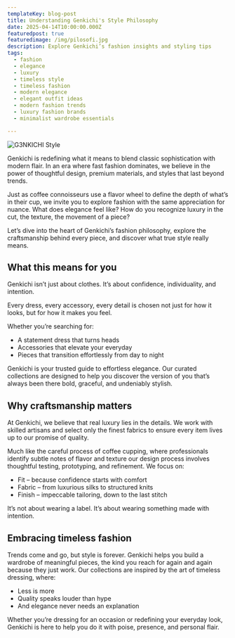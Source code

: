 ```yaml
---
templateKey: blog-post
title: Understanding Genkichi's Style Philosophy
date: 2025-04-14T10:00:00.000Z
featuredpost: true
featuredimage: /img/pilosofi.jpg
description: Explore Genkichi’s fashion insights and styling tips
tags:
  - fashion
  - elegance
  - luxury
  - timeless style
  - timeless fashion
  - modern elegance
  - elegant outfit ideas
  - modern fashion trends
  - luxury fashion brands
  - minimalist wardrobe essentials

---
```

![G3NKICHI Style](/img/pilosofi.jpg)

Genkichi is redefining what it means to blend classic sophistication with modern flair. In an era where fast fashion dominates, we believe in the power of thoughtful design, premium materials, and styles that last beyond trends.

Just as coffee connoisseurs use a flavor wheel to define the depth of what’s in their cup, we invite you to explore fashion with the same appreciation for nuance. What does elegance feel like? How do you recognize luxury in the cut, the texture, the movement of a piece?

Let’s dive into the heart of Genkichi’s fashion philosophy, explore the craftsmanship behind every piece, and discover what true style really means.

## What this means for you

Genkichi isn’t just about clothes. It’s about confidence, individuality, and intention. 

Every dress, every accessory, every detail is chosen not just for how it looks, but for how it makes you feel.

Whether you’re searching for:

* A statement dress that turns heads
* Accessories that elevate your everyday
* Pieces that transition effortlessly from day to night

Genkichi is your trusted guide to effortless elegance. Our curated collections are designed to help you discover the version of you that’s always been there bold, graceful, and undeniably stylish.

## Why craftsmanship matters

At Genkichi, we believe that real luxury lies in the details. We work with skilled artisans and select only the finest fabrics to ensure every item lives up to our promise of quality.

Much like the careful process of coffee cupping, where professionals identify subtle notes of flavor and texture our design process involves thoughtful testing, prototyping, and refinement. We focus on:

* Fit – because confidence starts with comfort
* Fabric – from luxurious silks to structured knits
* Finish – impeccable tailoring, down to the last stitch

It’s not about wearing a label. It’s about wearing something made with intention.

## Embracing timeless fashion

Trends come and go, but style is forever. Genkichi helps you build a wardrobe of meaningful pieces, the kind you reach for again and again because they just work. Our collections are inspired by the art of timeless dressing, where:

* Less is more
* Quality speaks louder than hype
* And elegance never needs an explanation

Whether you’re dressing for an occasion or redefining your everyday look, Genkichi is here to help you do it with poise, presence, and personal flair.
